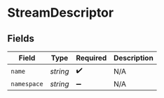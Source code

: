 # StreamDescriptor


## Fields

| Field              | Type               | Required           | Description        |
| ------------------ | ------------------ | ------------------ | ------------------ |
| `name`             | *string*           | :heavy_check_mark: | N/A                |
| `namespace`        | *string*           | :heavy_minus_sign: | N/A                |